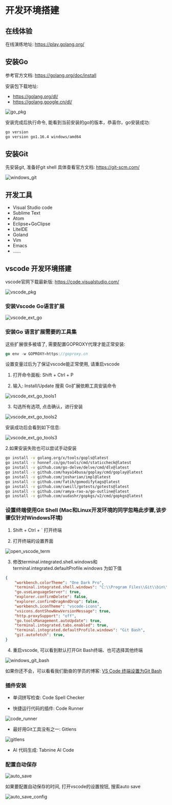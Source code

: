 # 开发环境搭建

## 在线体验

在线演练地址: https://play.golang.org/

## 安装Go

参考官方文档: https://golang.org/doc/install

安装包下载地址:
  + https://golang.org/dl/
  + https://golang.google.cn/dl/

![go_pkg](./pic/install_go_pkg.png)

安装完成后执行命令, 能看到当前安装的go的版本，恭喜你，go安装成功:
```sh
go version
go version go1.16.4 windows/amd64
```

## 安装Git
先安装git, 准备好git shell 具体查看官方文档: https://git-scm.com/

![windows_git](./pic/windows_git.png)

## 开发工具

+ Visual Studio code
+ Sublime Text
+ Atom
+ Eclipse+GoClipse
+ LiteIDE
+ Goland
+ Vim
+ Emacs
+ ……

## vscode 开发环境搭建

vscode官网下载最新版: https://code.visualstudio.com/

![vscode_pkg](./pic/vscode_install_pkg.png)

### 安装Vscode Go语言扩展

![vscode_ext_go](./pic/vscode_go_ext_install.png)


### 安装Go 语言扩展需要的工具集

这些扩展很多被墙了, 需要配置GOPROXY代理才能正常安装:
```go
go env -w GOPROXY=https://goproxy.cn
```
设置变量过后为了保证vscode能正常使用, 请重启vscode

1. 打开命令面板: Shift + Ctrl + P

2. 输入: Install/Update 搜索 Go扩展依赖工具安装命令

![vscode_ext_go_tools1](./pic/vscode_go_ext_tool_cmd.png)

3. 勾选所有选项, 点击确认，进行安装

![vscode_ext_go_tools2](./pic/vscode_go_ext_tool_confirm.png)

安装成功后会看到如下信息:

![vscode_ext_go_tools3](./pic/vscode_go_ext_tool_ok.png)

2.如果安装失败也可以尝试手动安装
```sh
go install -v golang.org/x/tools/gopls@latest
go install -v honnef.co/go/tools/cmd/staticcheck@latest
go install -v github.com/go-delve/delve/cmd/dlv@latest
go install -v github.com/haya14busa/goplay/cmd/goplay@latest
go install -v github.com/josharian/impl@latest
go install -v github.com/fatih/gomodifytags@latest
go install -v github.com/cweill/gotests/gotests@latest
go install -v github.com/ramya-rao-a/go-outline@latest
go install -v github.com/uudashr/gopkgs/v2/cmd/gopkgs@latest
```

### 设置终端使用Git Shell (Mac和Linux开发环境的同学忽略此步骤,该步骤仅针对Windows环境)

1. Shift + Ctrl + ` 打开终端

2. 打开终端的设置界面

![open_vscode_term](./pic/vscode_term_git1.png)

3. 修改terminal.integrated.shell.windows和terminal.integrated.defaultProfile.windows 为如下值
```json
{
    "workbench.colorTheme": "One Dark Pro",
    "terminal.integrated.shell.windows": "C:\\Program Files\\Git\\bin\\bash.exe",
    "go.useLanguageServer": true,
    "explorer.confirmDelete": false,
    "explorer.confirmDragAndDrop": false,
    "workbench.iconTheme": "vscode-icons",
    "vsicons.dontShowNewVersionMessage": true,
    "http.proxySupport": "off",
    "go.toolsManagement.autoUpdate": true,
    "terminal.integrated.tabs.enabled": true,
    "terminal.integrated.defaultProfile.windows": "Git Bash",
    "git.autofetch": true,
}
```

4. 重启vscode, 可以看到默认打开Git Bash终端、也可选择其他终端

![windows_git_bash](./pic/vscode_git2.png)


如果你还不会，可以看看我们勤奋的学员的博客: [VS Code 终端设置为Git Bash](https://www.cnblogs.com/remixnameless/p/14826532.html?tdsourcetag=s_pcqq_aiomsg)

### 插件安装


+ 单词拼写检查: Code Spell Checker


+ 快捷运行代码的插件: Code Runner

![code_runner](./pic/vscode_code_runner.png)

+ 最好用Git工具没有之一: Gitlens

![gitlens](./pic/vscode_gitlens.png)

+ AI 代码生成: Tabnine AI Code 


### 配置自动保存
![auto_save](./pic/vscode_auto_save.jpg)

如果要配置自动保存的时间, 打开vscode的设置按钮, 搜索auto save

![auto_save_config](./pic/auto_save_config.png)

